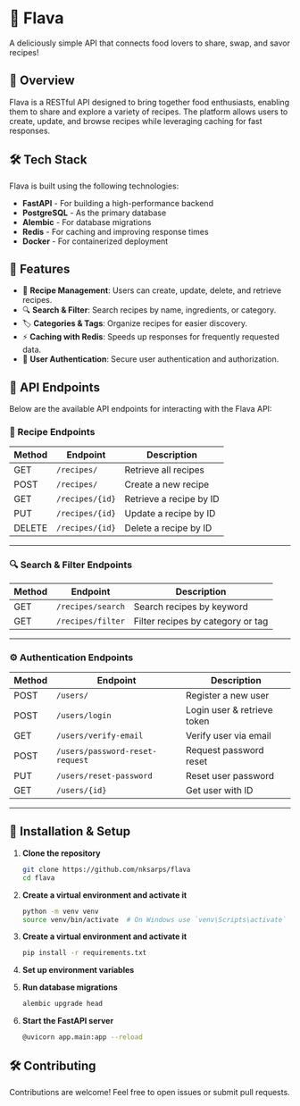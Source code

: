 # 🍔 Flava

A deliciously simple API that connects food lovers to share, swap, and savor recipes!

## 🚀 Overview

Flava is a RESTful API designed to bring together food enthusiasts, enabling them to share and explore a variety of recipes. The platform allows users to create, update, and browse recipes while leveraging caching for fast responses.

## 🛠️ Tech Stack

Flava is built using the following technologies:

- **FastAPI** - For building a high-performance backend  
- **PostgreSQL** - As the primary database  
- **Alembic** - For database migrations  
- **Redis** - For caching and improving response times  
- **Docker** - For containerized deployment  

## 📌 Features

- 📜 **Recipe Management**: Users can create, update, delete, and retrieve recipes.  
- 🔍 **Search & Filter**: Search recipes by name, ingredients, or category.  
- 🏷 **Categories & Tags**: Organize recipes for easier discovery.  
- ⚡ **Caching with Redis**: Speeds up responses for frequently requested data.  
- 🔑 **User Authentication**: Secure user authentication and authorization.

## 📡 API Endpoints

Below are the available API endpoints for interacting with the Flava API:

### 🥘 Recipe Endpoints

| Method | Endpoint          | Description               |
|------- |------------------ |--------------------------|
| GET    | `/recipes/`         | Retrieve all recipes      |
| POST   | `/recipes/`         | Create a new recipe       |
| GET    | `/recipes/{id}`    | Retrieve a recipe by ID   |
| PUT    | `/recipes/{id}`    | Update a recipe by ID     |
| DELETE | `/recipes/{id}`    | Delete a recipe by ID     |

---

### 🔍 Search & Filter Endpoints

| Method | Endpoint             | Description                          |
|------- |---------------------|-------------------------------------|
| GET    | `/recipes/search`    | Search recipes by keyword            |
| GET    | `/recipes/filter`    | Filter recipes by category or tag    |

---

### ⚙️ Authentication Endpoints

| Method | Endpoint         | Description                      |
|------- |----------------- |---------------------------------|
| POST   | `/users/`  | Register a new user              |
| POST   | `/users/login`     | Login user & retrieve token     |
| GET   | `/users/verify-email`     | Verify user via email    |
| POST   | `/users/password-reset-request`     | Request password reset     |
| PUT   | `/users/reset-password`     | Reset user password     |
| GET   | `/users/{id}`     | Get user with ID     |

---

## 🔧 Installation & Setup

1. **Clone the repository**
   ```sh
   git clone https://github.com/nksarps/flava
   cd flava


2. **Create a virtual environment and activate it**
   ```sh
   python -m venv venv
   source venv/bin/activate  # On Windows use `venv\Scripts\activate`

3. **Create a virtual environment and activate it**
   ```sh
   pip install -r requirements.txt

4. **Set up environment variables**

5. **Run database migrations**
    ```sh 
    alembic upgrade head

6. **Start the FastAPI server**
    ```sh
    @uvicorn app.main:app --reload


## 🛠 Contributing 
Contributions are welcome! Feel free to open issues or submit pull requests.